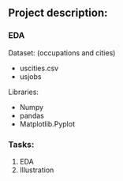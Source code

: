 ## Project description:

### EDA

Dataset:  (occupations and cities)
  - uscities.csv
  - usjobs

Libraries:
  - Numpy
  - pandas
  - Matplotlib.Pyplot

### Tasks:
1. EDA
2. Illustration
